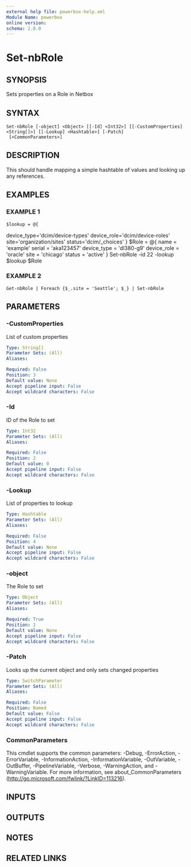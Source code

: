 ```yaml
---
external help file: powerbox-help.xml
Module Name: powerbox
online version:
schema: 2.0.0
---
```


# Set-nbRole

## SYNOPSIS
Sets properties on a Role in Netbox

## SYNTAX

```
Set-nbRole [-object] <Object> [[-Id] <Int32>] [[-CustomProperties] <String[]>] [[-Lookup] <Hashtable>] [-Patch]
 [<CommonParameters>]
```

## DESCRIPTION
This should handle mapping a simple hashtable of values and looking up any references.

## EXAMPLES

### EXAMPLE 1
```
$lookup = @{
```

device_type='dcim/device-types'
    device_role='dcim/device-roles'
    site='organization/sites'
    status='dcim/_choices'
}
$Role = @{
    name = 'example'
    serial = 'aka123457'
    device_type = 'dl380-g9'
    device_role = 'oracle'
    site = 'chicago'
    status = 'active'
}
Set-nbRole -id 22 -lookup $lookup $Role

### EXAMPLE 2
```
Get-nbRole | Foreach {$_.site = 'Seattle'; $_} | Set-nbRole
```

## PARAMETERS

### -CustomProperties
List of custom properties

```yaml
Type: String[]
Parameter Sets: (All)
Aliases:

Required: False
Position: 3
Default value: None
Accept pipeline input: False
Accept wildcard characters: False
```

### -Id
ID of the Role to set

```yaml
Type: Int32
Parameter Sets: (All)
Aliases:

Required: False
Position: 2
Default value: 0
Accept pipeline input: False
Accept wildcard characters: False
```

### -Lookup
List of properties to lookup

```yaml
Type: Hashtable
Parameter Sets: (All)
Aliases:

Required: False
Position: 4
Default value: None
Accept pipeline input: False
Accept wildcard characters: False
```

### -object
The Role to set

```yaml
Type: Object
Parameter Sets: (All)
Aliases:

Required: True
Position: 1
Default value: None
Accept pipeline input: False
Accept wildcard characters: False
```

### -Patch
Looks up the current object and only sets changed properties

```yaml
Type: SwitchParameter
Parameter Sets: (All)
Aliases:

Required: False
Position: Named
Default value: False
Accept pipeline input: False
Accept wildcard characters: False
```

### CommonParameters
This cmdlet supports the common parameters: -Debug, -ErrorAction, -ErrorVariable, -InformationAction, -InformationVariable, -OutVariable, -OutBuffer, -PipelineVariable, -Verbose, -WarningAction, and -WarningVariable.
For more information, see about_CommonParameters (http://go.microsoft.com/fwlink/?LinkID=113216).

## INPUTS

## OUTPUTS

## NOTES

## RELATED LINKS
